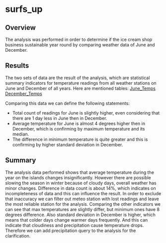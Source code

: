 # surfs_up

## Overview
The analysis was performed in order to determine if the ice cream shop business sustainable year round by comparing weather data of June and December.

## Results
The two sets of data are the result of the analysis, which are statistical summary indicators for temperature readings from all weather stations on June and December of all years. Here are mentioned tables: 
[June_Temps](https://github.com/andgerashchenko/surfs_up/blob/e75d7ed5bc7e542bac843124480e80f6ffabbe96/Challenge/Resources/June_Temps.png)
[December_Temps](https://github.com/andgerashchenko/surfs_up/blob/e75d7ed5bc7e542bac843124480e80f6ffabbe96/Challenge/Resources/December_Temps.png)

Comparing this data we can define the following statements:
- Total count of readings for June is slightly higher, even considering that there are 1 day less in June then in December. 
- Average temperature for June is almost 4 degrees higher then in December, which is confirming by maximum temperature and its median.
- The difference in minimum temperature is quite greater and this is confirming by higher standard deviation in December.

## Summary
The analysis data performed shows that average temperature during the year on the islands changes insignificantly. However there are possible slowing the season in winter because of cloudy days, overall weather has minor changes.
Difference in data count is about 14%, which indicates on incompleteness of data and this can influence the result. In order to exclude that inaccuracy we can filter out meteo station with lost readings and leave the most reliable station for the analysis.
Comparing the other indicators we can see that max temperatures are slightly differ, but minimum ones have 8 degrees difference. Also standard deviation in December is higher, which means that colder days change warmer days frequently. And this can indicate that cloudiness and precipitation cause temperature drops. Therefore we can add precipitation query to the analysis for the clarification. 
